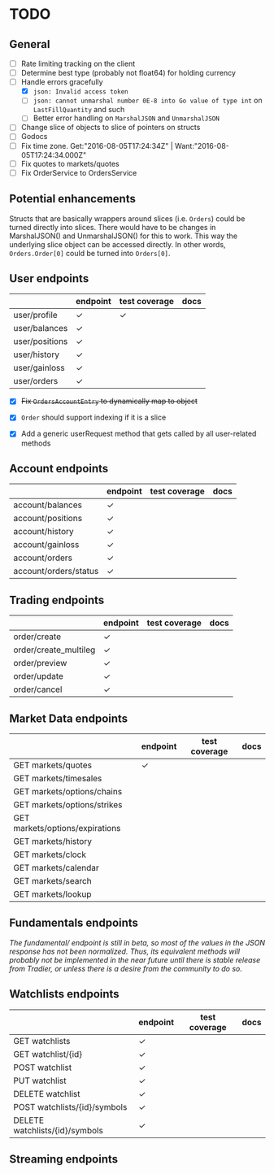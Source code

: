 # TODO

## General

- [ ] Rate limiting tracking on the client
- [ ] Determine best type (probably not float64) for holding currency
- [ ] Handle errors gracefully
  - [x] `json: Invalid access token`
  - [ ] `json: cannot unmarshal number 0E-8 into Go value of type int` on `LastFillQuantity` and such
  - [ ] Better error handling on `MarshalJSON` and `UnmarshalJSON`
- [ ] Change slice of objects to slice of pointers on structs
- [ ] Godocs
- [ ] Fix time zone. Get:"2016-08-05T17:24:34Z" | Want:"2016-08-05T17:24:34.000Z"
- [ ] Fix quotes to markets/quotes
- [ ] Fix OrderService to OrdersService

## Potential enhancements

Structs that are basically wrappers around slices (i.e. `Orders`) could be turned directly into slices. There would have to be changes in MarshalJSON() and UnmarshalJSON() for this to work. This way the underlying slice object can be accessed directly. In other words, `Orders.Order[0]` could be turned into `Orders[0]`.

## User endpoints
|                | endpoint | test coverage | docs |
|----------------|----------|---------------|------|
| user/profile   | ✓        | ✓             |      |
| user/balances  | ✓        |               |      |
| user/positions | ✓        |               |      |
| user/history   | ✓        |               |      |
| user/gainloss  | ✓        |               |      |
| user/orders    | ✓        |               |      |

- [x] ~~Fix `OrdersAccountEntry` to dynamically map to object~~
- [x] `Order` should support indexing if it is a slice
- [x] Add a generic userRequest method that gets called by all user-related methods


## Account endpoints

|                       | endpoint | test coverage | docs |
|-----------------------|----------|---------------|------|
| account/balances      | ✓        |               |      |
| account/positions     | ✓        |               |      |
| account/history       | ✓        |               |      |
| account/gainloss      | ✓        |               |      |
| account/orders        | ✓        |               |      |
| account/orders/status | ✓        |               |      |

## Trading endpoints

|                       | endpoint | test coverage | docs |
|-----------------------|----------|---------------|------|
| order/create          | ✓        |               |      |
| order/create_multileg | ✓        |               |      |
| order/preview         | ✓        |               |      |
| order/update          | ✓        |               |      |
| order/cancel          | ✓        |               |      |

## Market Data endpoints

|                                 | endpoint | test coverage | docs |
|---------------------------------|----------|---------------|------|
| GET markets/quotes              | ✓        |               |      |
| GET markets/timesales           |          |               |      |
| GET markets/options/chains      |          |               |      |
| GET markets/options/strikes     |          |               |      |
| GET markets/options/expirations |          |               |      |
| GET markets/history             |          |               |      |
| GET markets/clock               |          |               |      |
| GET markets/calendar            |          |               |      |
| GET markets/search              |          |               |      |
| GET markets/lookup              |          |               |      |

## Fundamentals endpoints

*The fundamental/ endpoint is still in beta, so most of the values in the JSON response has not been normalized. Thus, its equivalent methods will probably not be implemented in the near future until there is stable release from Tradier, or unless there is a desire from the community to do so.*

## Watchlists endpoints

|                                | endpoint | test coverage | docs |
|--------------------------------|----------|---------------|------|
| GET watchlists                 | ✓        |               |      |
| GET watchlist/{id}             | ✓        |               |      |
| POST watchlist                 | ✓        |               |      |
| PUT watchlist                  | ✓        |               |      |
| DELETE watchlist               | ✓        |               |      |
| POST watchlists/{id}/symbols   | ✓        |               |      |
| DELETE watchlists/{id}/symbols | ✓        |               |      |

## Streaming endpoints
